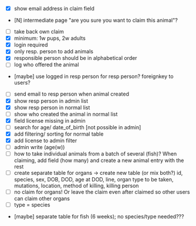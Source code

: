 - [X] show email address in claim field
- [N] intermediate page "are you sure you want to claim this animal"?
- [ ] take back own claim
- [X] minimum: 1w pups, 2w adults
- [X] login required
- [X] only resp. person to add animals
- [X] responsible person should be in alphabetical order
- [  ] log who offered the animal
- [maybe] use logged in resp person for resp person? foreignkey to users?
- [  ] send email to resp person when animal created
- [X] show resp person in admin list
- [X] show resp person in normal list
- [  ] show who created the animal in normal list
- [X] field license missing in admin
- [  ] search for age/ date_of_birth [not possible in admin]
- [X] add filtering/ sorting for normal table
- [X] add license to admin filter
- [  ] admin write (age(w))
- [  ] how to take individual animals from a batch of several (fish)? When claiming, add field (how many) and create a new animal entry with the rest
- [  ] create separate table for organs -> create new table (or mix both?) id, species, sex, DOB, DOD, age at DOD, line, organ type to be taken, mutations, location, method of killing, killing person
- [  ] no claim for organs! Or leave the claim even after claimed so other users can claim other organs
- [  ] type = species
- [maybe] separate table for fish (6 weeks); no species/type needed???
